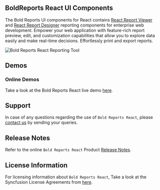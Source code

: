 ## BoldReports React UI Components

The Bold Reports UI components for React contains [React Report Viewer](https://www.boldreports.com/embedded-reporting/react-report-viewer/?utm_source=github&utm_medium=backlinks) and [React Report Designer](https://www.boldreports.com/embedded-reporting/react-report-designer/?utm_source=github&utm_medium=backlinks) reporting components for enterprise web development. Empower your web application with feature-rich report preview, edit, and customization capabilities that allow you to explore data easily and make real-time decisions. Effortlessly print and export reports.

![Bold Reports React Reporting Tool](https://demos.boldreports.com/Images/report-platform.gif)

## Demos

### Online Demos

Take a look at the Bold Reports React live demo [here](https://demos.boldreports.com/home/).

## Support

In case of any questions regarding the use of `Bold Reports React`, please [contact us](mailto:support@boldreports.com) by sending your queries.

## Release Notes

Refer to the online `Bold Reports React` Product [Release Notes](https://www.boldreports.com/release-history/).

## License Information

For licensing information about `Bold Reports React`, Take a look at the Syncfusion License Agreements from [here](https://www.boldreports.com/terms-of-use).